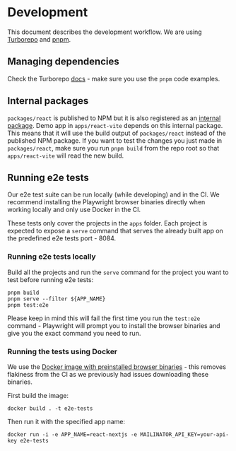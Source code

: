 # Development

This document describes the development workflow. We are using [Turborepo](https://turbo.build/repo/docs) and [pnpm](https://pnpm.io/motivation).

## Managing dependencies

Check the Turborepo [docs](https://turbo.build/repo/docs/handbook/package-installation#addingremovingupgrading-packages) - make sure you use the `pnpm` code examples.

## Internal packages

`packages/react` is published to NPM but it is also registered as an [internal package](https://turbo.build/repo/docs/handbook/sharing-code/internal-packages). Demo app in `apps/react-vite` depends on this internal package. This means that it will use the build output of `packages/react` instead of the published NPM package. If you want to test the changes you just made in `packages/react`, make sure you run `pnpm build` from the repo root so that `apps/react-vite` will read the new build.

## Running e2e tests

Our e2e test suite can be run locally (while developing) and in the CI. We recommend installing the Playwright browser binaries directly when working locally and only use Docker in the CI.

These tests only cover the projects in the `apps` folder. Each project is expected to expose a `serve` command that serves the already built app on the predefined e2e tests port - 8084.

### Running e2e tests locally

Build all the projects and run the `serve` command for the project you want to test before running e2e tests:

```
pnpm build
pnpm serve --filter ${APP_NAME}
pnpm test:e2e
```

Please keep in mind this will fail the first time you run the `test:e2e` command - Playwright will prompt you to install the browser binaries and give you the exact command you need to run.

### Running the tests using Docker

We use the [Docker image with preinstalled browser binaries](https://playwright.dev/docs/docker) - this removes flakiness from the CI as we previously had issues downloading these binaries.

First build the image:

```
docker build . -t e2e-tests
```

Then run it with the specified app name:

```
docker run -i -e APP_NAME=react-nextjs -e MAILINATOR_API_KEY=your-api-key e2e-tests
```
